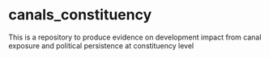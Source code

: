 # canals_constituency
This is a repository to produce evidence on development impact from canal exposure and political persistence at constituency level
